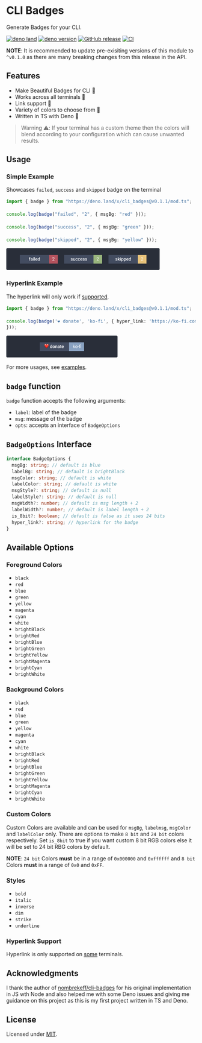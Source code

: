 # CLI Badges

Generate Badges for your CLI.

[![deno land](http://img.shields.io/badge/available%20on-deno.land/x-lightgrey.svg?logo=deno&labelColor=black)](https://deno.land/x/cli_badges)  [![deno version](https://img.shields.io/badge/deno-^1.3.2-lightgrey?logo=deno)](https://github.com/denoland/deno) [![GitHub release](https://img.shields.io/github/release/Delta456/cli_badges.svg)](https://github.com/Delta456/cli_badges/releases) [![CI](https://github.com/Delta456/cli_badges/workflows/CI/badge.svg)](https://github.com/Delta456/cli_badges/actions?query=workflow%3ACI)

**NOTE**: It is recommended to update pre-exisiting versions of this module to `^v0.1.0` as there are many breaking changes from this release in the API.

## Features
- Make Beautiful Badges for CLI 🤩
- Works across all terminals 🦄
- Link support 🔗
- Variety of colors to choose from 🎨
- Written in TS with Deno 🦕

> Warning ⚠️: If your terminal has a custom theme then the colors will blend according to your configuration which can cause unwanted results.

## Usage

### Simple Example

Showcases `failed`, `success` and `skipped` badge on the terminal

```ts
import { badge } from "https://deno.land/x/cli_badges@v0.1.1/mod.ts";

console.log(badge("failed", "2", { msgBg: "red" }));

console.log(badge("success", "2", { msgBg: "green" }));

console.log(badge("skipped", "2", { msgBg: "yellow" }));
```

![sample_output](img/sample_output.png)

### Hyperlink Example

The hyperlink will only work if [supported](https://github.com/Delta456/cli_badges#hyperlink-support).

```ts
import { badge } from "https://deno.land/x/cli_badges@v0.1.1/mod.ts";

console.log(badge('❤️ donate', 'ko-fi', { hyper_link: 'https://ko-fi.com/logginjs',
}));
```

![donate_output](./img/donate_output.png)

For more usages, see [examples](./examples/).

## `badge` function

`badge` function accepts the following arguments:

- `label`: label of the badge
- `msg`: message of the badge
- `opts`: accepts an interface of `BadgeOptions` 

## `BadgeOptions` Interface

```ts
interface BadgeOptions {
  msgBg: string; // default is blue
  labelBg: string; // default is brightBlack
  msgColor: string; // default is white
  labelColor: string; // default is white
  msgStyle?: string; // default is null
  labelStyle?: string; // default is null
  msgWidth?: number; // default is msg length + 2
  labelWidth?: number; // default is label length + 2
  is_8bit?: boolean; // default is false as it uses 24 bits
  hyper_link?: string; // hyperlink for the badge
}
```

## Available Options

### Foreground Colors

- `black`
- `red`
- `blue`
- `green`
- `yellow`
- `magenta`
- `cyan`
- `white`
- `brightBlack`
- `brightRed`
- `brightBlue`
- `brightGreen`
- `brightYellow`
- `brightMagenta`
- `brightCyan`
- `brightWhite`

### Background Colors

- `black`
- `red`
- `blue`
- `green`
- `yellow`
- `magenta`
- `cyan`
- `white`
- `brightBlack`
- `brightRed`
- `brightBlue`
- `brightGreen`
- `brightYellow`
- `brightMagenta`
- `brightCyan`
- `brightWhite`

### Custom Colors

Custom Colors are available and can be used for `msgBg`, `labelmsg`, `msgColor` and `labelColor` only. There are options to make `8 bit` and `24 bit` colors respectively. Set `is_8bit` to true if you want custom 8 bit RGB colors else it will be set to 24 bit RBG colors by default.

**NOTE**: `24 bit` Colors **must** be in a range of `0x000000` and `0xffffff` and `8 bit` Colors **must** in a range of `0x0` and `0xFF`.

### Styles

- `bold`
- `italic`
- `inverse`
- `dim`
- `strike`
- `underline`

### Hyperlink Support

Hyperlink is only supported on [some](https://gist.github.com/egmontkob/eb114294efbcd5adb1944c9f3cb5feda) terminals.

## Acknowledgments

I thank the author of [nombrekeff/cli-badges](https://github.com/nombrekeff/cli-badges) for his original implementation in JS wth Node and also helped me with some Deno issues and giving me guidance on this project as this is my first project written in TS and Deno.

## License

Licensed under [MIT](LICENSE).
